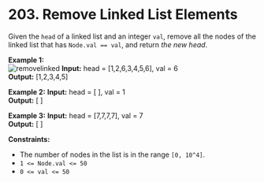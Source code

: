 # 203. Remove Linked List Elements

Given the `head` of a linked list and an integer `val`, remove all the nodes of the linked list that has `Node.val == val`, and return _the new head_.

**Example 1:**  
![removelinked](https://assets.leetcode.com/uploads/2021/03/06/removelinked-list.jpg)
**Input:** head = [1,2,6,3,4,5,6], val = 6  
**Output:** [1,2,3,4,5]

**Example 2:**
**Input:** head = [ ], val = 1  
**Output:** [ ]

**Example 3:**
**Input:** head = [7,7,7,7], val = 7  
**Output:** [ ]

**Constraints:**
* The number of nodes in the list is in the range `[0, 10^4]`.
* `1 <= Node.val <= 50`
* `0 <= val <= 50`
